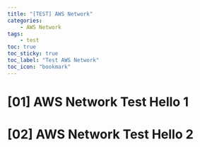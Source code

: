 ```yaml
---
title: "[TEST] AWS Network"
categories:
    - AWS Network
tags:
    - test
toc: true
toc_sticky: true
toc_label: "Test AWS Network"
toc_icon: "bookmark"
---
```


# [01] AWS Network Test Hello 1

# [02] AWS Network Test Hello 2